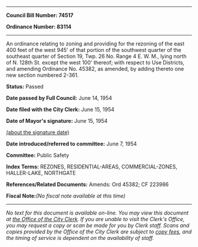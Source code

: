 

********

**Council Bill Number: 74517**
   
**Ordinance Number: 83114**
********

 An ordinance relating to zoning and providing for the rezoning of the east 400 feet of the west 945' of that portion of the southwest quarter of the southeast quarter of Section 19, Twp. 26 No. Range 4 E. W. M., lying north of N. 128th St. except the west 100' thereof; with respect to Use Districts, and amending Ordinance No. 45382, as amended, by adding thereto one new section numbered 2-361.

**Status:** Passed
   
**Date passed by Full Council:** June 14, 1954
   
**Date filed with the City Clerk:** June 15, 1954
   
**Date of Mayor's signature:** June 15, 1954
   
[(about the signature date)](/~public/approvaldate.htm)
   
   
   
**Date introduced/referred to committee:** June 7, 1954
   
**Committee:** Public Safety
   
   
**Index Terms:** REZONES, RESIDENTIAL-AREAS, COMMERCIAL-ZONES, HALLER-LAKE, NORTHGATE

**References/Related Documents:** Amends: Ord 45382; CF 223986

**Fiscal Note:**_(No fiscal note available at this time)_
********

_No text for this document is available on-line. You may view this document at [the Office of the City Clerk](http://www.seattle.gov/leg/clerk/contactUs.htm). If you are unable to visit the Clerk's Office, you may request a copy or scan be made for you by Clerk staff. Scans and copies provided by the Office of the City Clerk are subject to [copy fees](http://clerk.seattle.gov/~public/clerkfees.htm), and the timing of service is dependent on the availability of staff._

